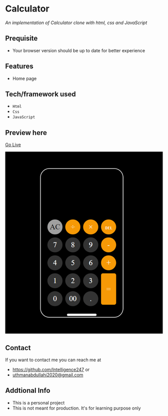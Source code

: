 #  Calculator
*An implementation of Calculator clone with html, css and JavaScript*
## Prequisite
- Your browser version should be up to date for better experience
## Features
- Home page
## Tech/framework used
- `Html`
- `Css`
- `JavaScript`
## Preview here
[Go Live](https://majestic-croissant-9606bf.netlify.app)

![screenshot](./media/sketch.png)


## Contact
If you want to contact me you can reach me at
- https://github.com/Intelligence247 or
- uthmanabdullahi2020@gmail.com
## Addtional Info
- This is a personal project
- This is not meant for production. It's for learning purpose only

